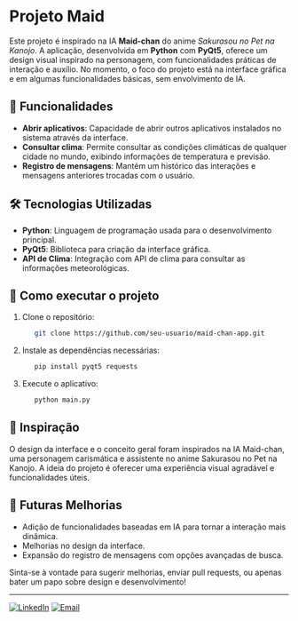 # Projeto Maid

Este projeto é inspirado na IA **Maid-chan** do anime *Sakurasou no Pet na Kanojo*. A aplicação, desenvolvida em **Python** com **PyQt5**, oferece um design visual inspirado na personagem, com funcionalidades práticas de interação e auxílio. No momento, o foco do projeto está na interface gráfica e em algumas funcionalidades básicas, sem envolvimento de IA.


## 📱 Funcionalidades

- **Abrir aplicativos**: Capacidade de abrir outros aplicativos instalados no sistema através da interface.
- **Consultar clima**: Permite consultar as condições climáticas de qualquer cidade no mundo, exibindo informações de temperatura e previsão.
- **Registro de mensagens**: Mantém um histórico das interações e mensagens anteriores trocadas com o usuário.


## 🛠️ Tecnologias Utilizadas

- **Python**: Linguagem de programação usada para o desenvolvimento principal.
- **PyQt5**: Biblioteca para criação da interface gráfica.
- **API de Clima**: Integração com API de clima para consultar as informações meteorológicas.


## 🚀 Como executar o projeto

1. Clone o repositório:
   ```bash
      git clone https://github.com/seu-usuario/maid-chan-app.git
   ```
2. Instale as dependências necessárias:
   ```bash
      pip install pyqt5 requests
   ```
3. Execute o aplicativo:
   ```bash
      python main.py
   ```


## 🌟 Inspiração
O design da interface e o conceito geral foram inspirados na IA Maid-chan, uma personagem carismática e assistente no anime Sakurasou no Pet na Kanojo. A ideia do projeto é oferecer uma experiência visual agradável e funcionalidades úteis.


## 📝 Futuras Melhorias
- Adição de funcionalidades baseadas em IA para tornar a interação mais dinâmica.
- Melhorias no design da interface.
- Expansão do registro de mensagens com opções avançadas de busca.

Sinta-se à vontade para sugerir melhorias, enviar pull requests, ou apenas bater um papo sobre design e desenvolvimento!

---

[![LinkedIn](https://img.shields.io/badge/-LinkedIn-blue?style=flat&logo=Linkedin&logoColor=white)](https://github.com/ThalesOliveira100)
[![Email](https://img.shields.io/badge/-Email-c14438?style=flat&logo=Gmail&logoColor=white)](mailto:toliveiradev@outlook.com)
